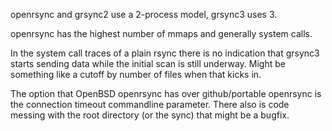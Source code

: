 openrsync and grsync2 use a 2-process model, grsync3 uses 3.

openrsync has the highest number of mmaps and generally system calls.

In the system call traces of a plain rsync there is no indication that
grsync3 starts sending data while the initial scan is still underway.
Might be something like a cutoff by number of files when that kicks
in.

The option that OpenBSD openrsync has over github/portable openrsync
is the connection timeout commandline parameter.  There also is code
messing with the root directory (or the sync) that might be a bugfix.



